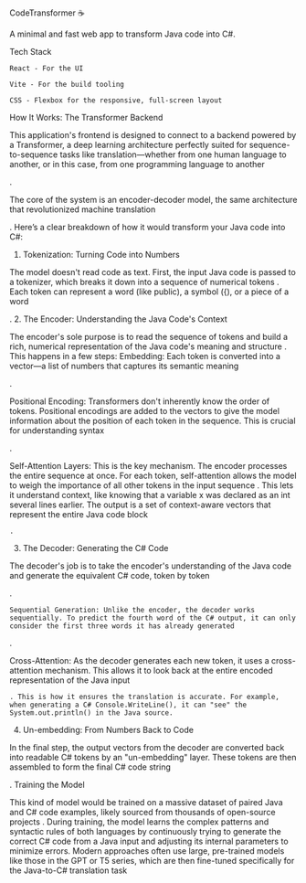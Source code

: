 CodeTransformer ☕ 

A minimal and fast web app to transform Java code into C#.

Tech Stack

    React - For the UI

    Vite - For the build tooling

    CSS - Flexbox for the responsive, full-screen layout

How It Works: The Transformer Backend

This application's frontend is designed to connect to a backend powered by a Transformer, a deep learning architecture perfectly suited for sequence-to-sequence tasks like translation—whether from one human language to another, or in this case, from one programming language to another

.

The core of the system is an encoder-decoder model, the same architecture that revolutionized machine translation

. Here’s a clear breakdown of how it would transform your Java code into C#:
1. Tokenization: Turning Code into Numbers

The model doesn't read code as text. First, the input Java code is passed to a tokenizer, which breaks it down into a sequence of numerical tokens
. Each token can represent a word (like public), a symbol ({), or a piece of a word

.
2. The Encoder: Understanding the Java Code's Context

The encoder's sole purpose is to read the sequence of tokens and build a rich, numerical representation of the Java code's meaning and structure
. This happens in a few steps:
Embedding: Each token is converted into a vector—a list of numbers that captures its semantic meaning

.

Positional Encoding: Transformers don't inherently know the order of tokens. Positional encodings are added to the vectors to give the model information about the position of each token in the sequence. This is crucial for understanding syntax

.

Self-Attention Layers: This is the key mechanism. The encoder processes the entire sequence at once. For each token, self-attention allows the model to weigh the importance of all other tokens in the input sequence
. This lets it understand context, like knowing that a variable x was declared as an int several lines earlier. The output is a set of context-aware vectors that represent the entire Java code block

    .

3. The Decoder: Generating the C# Code

The decoder's job is to take the encoder's understanding of the Java code and generate the equivalent C# code, token by token

.

    Sequential Generation: Unlike the encoder, the decoder works sequentially. To predict the fourth word of the C# output, it can only consider the first three words it has already generated

.

Cross-Attention: As the decoder generates each new token, it uses a cross-attention mechanism. This allows it to look back at the entire encoded representation of the Java input

    . This is how it ensures the translation is accurate. For example, when generating a C# Console.WriteLine(), it can "see" the System.out.println() in the Java source.

4. Un-embedding: From Numbers Back to Code

In the final step, the output vectors from the decoder are converted back into readable C# tokens by an "un-embedding" layer. These tokens are then assembled to form the final C# code string

.
Training the Model

This kind of model would be trained on a massive dataset of paired Java and C# code examples, likely sourced from thousands of open-source projects
. During training, the model learns the complex patterns and syntactic rules of both languages by continuously trying to generate the correct C# code from a Java input and adjusting its internal parameters to minimize errors. Modern approaches often use large, pre-trained models like those in the GPT or T5 series, which are then fine-tuned specifically for the Java-to-C# translation task
